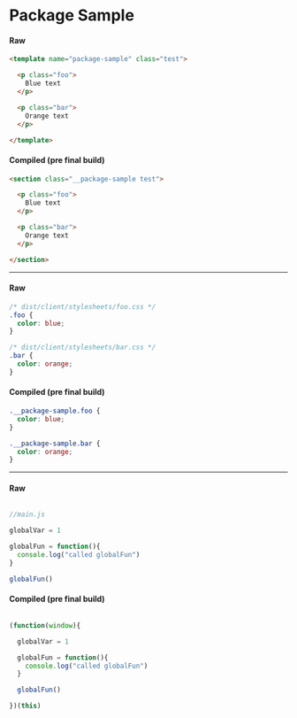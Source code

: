 Package Sample
==============

#### Raw

```html
<template name="package-sample" class="test">

  <p class="foo">
    Blue text
  </p>

  <p class="bar">
    Orange text
  </p>

</template>

```

#### Compiled (pre final build)

```html
<section class="__package-sample test">

  <p class="foo">
    Blue text
  </p>

  <p class="bar">
    Orange text
  </p>

</section>
```

---

#### Raw

```css
/* dist/client/stylesheets/foo.css */
.foo {
  color: blue;
}

/* dist/client/stylesheets/bar.css */
.bar {
  color: orange;
}
```

#### Compiled (pre final build)

```css
.__package-sample.foo {
  color: blue;
}

.__package-sample.bar {
  color: orange;
}
```

---

#### Raw

```javascript

//main.js

globalVar = 1

globalFun = function(){
  console.log("called globalFun")
}

globalFun()

```

#### Compiled (pre final build)

```javascript

(function(window){

  globalVar = 1

  globalFun = function(){
    console.log("called globalFun")
  }

  globalFun()

})(this)

```
